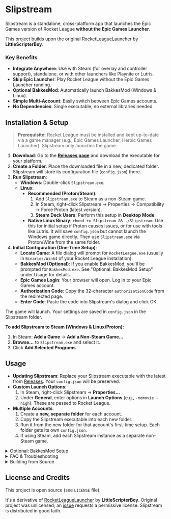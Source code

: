# Slipstream

Slipstream is a standalone, cross-platform app that launches the Epic Games version of Rocket League **without the Epic Games Launcher**.

This project builds upon the original [RocketLeagueLauncher](https://github.com/LittleScripterBoy/RocketLeagueLauncher) by **LittleScripterBoy**.

### Key Benefits

*   **Integrate Anywhere**: Use with Steam (for overlay and controller support), standalone, or with other launchers like Playnite or Lutris.
*   **Skip Epic Launcher**: Play Rocket League without the Epic Games Launcher running.
*   **Optional BakkesMod**: Automatically launch BakkesMod (Windows & Linux).
*   **Simple Multi-Account**: Easily switch between Epic Games accounts.
*   **No Dependencies**: Single executable, no external libraries needed.

## Installation & Setup

> **Prerequisite:** Rocket League must be installed and kept up-to-date via a game manager (e.g., Epic Games Launcher, Heroic Games Launcher). Slipstream only *launches* the game.

1.  **Download**: Go to the [**Releases page**](https://github.com/jun-eau/Slipstream/releases) and download the executable for your platform.
2.  **Create a Folder**: Place the downloaded file in a new, dedicated folder. Slipstream will store its configuration file (`config.json`) there.
3.  **Run Slipstream**:
    *   **Windows**: Double-click `Slipstream.exe`.
    *   **Linux**:
        *   **Recommended (Proton/Steam)**:
            1.  Add `Slipstream.exe` to Steam as a non-Steam game.
            2.  In Steam, right-click Slipstream -> Properties -> Compatibility -> Force Proton (latest version).
            3.  **Steam Deck Users**: Perform this setup in **Desktop Mode**.
        *   **Native Linux Binary**: `chmod +x Slipstream && ./Slipstream`. Use this for initial setup if Proton causes issues, or for use with tools like Lutris. It will save `config.json` but cannot launch the Windows game directly. Then use `Slipstream.exe` via Proton/Wine from the same folder.
4.  **Initial Configuration (One-Time Setup)**:
    *   **Locate Game**: A file dialog will prompt for `RocketLeague.exe` (usually in `Binaries/Win64` of your Rocket League installation).
    *   **BakkesMod (Optional)**: If you enable BakkesMod, you'll be prompted for `BakkesMod.exe`. See "Optional: BakkesMod Setup" under Usage for details.
    *   **Epic Games Login**: Your browser will open. Log in to your Epic Games account.
    *   **Authorization Code**: Copy the 32-character `authorizationCode` from the redirected page.
    *   **Enter Code**: Paste the code into Slipstream's dialog and click OK.

The game will launch. Your settings are saved in `config.json` in the Slipstream folder.

**To add Slipstream to Steam (Windows & Linux/Proton):**
1. In Steam: **Add a Game** -> **Add a Non-Steam Game...**
2. **Browse...** to `Slipstream.exe` and select it.
3. Click **Add Selected Programs**.

## Usage

*   **Updating Slipstream**: Replace your Slipstream executable with the latest from [Releases](https://github.com/jun-eau/Slipstream/releases). Your `config.json` will be preserved.
*   **Custom Launch Options**:
    1.  In Steam, right-click Slipstream -> **Properties...**
    2.  Under **General**, enter options in **Launch Options** (e.g., `-nomovie -high`). These are passed to Rocket League.
*   **Multiple Accounts**:
    1.  Create a **new, separate folder** for each account.
    2.  Copy the Slipstream executable into each new folder.
    3.  Run it from the new folder for that account's first-time setup. Each folder gets its own `config.json`.
    4.  If using Steam, add each Slipstream instance as a separate non-Steam game.

<details>
<summary>Optional: BakkesMod Setup</summary>

Slipstream can automatically launch BakkesMod. If enabled during initial setup, you'll be prompted for `BakkesMod.exe`.

**Windows:**
1. Install BakkesMod from [bakkesmod.com](https://bakkesmod.com/).
2. When Slipstream asks, locate `BakkesMod.exe` (usually `C:\Program Files\BakkesMod\BakkesMod.exe`).

**Linux (using Wine/Proton):**
BakkesMod is a Windows application, so it runs within Wine/Proton.
1. Download `BakkesModSetup.exe` from [bakkesmod.com](https://bakkesmod.com/).
2. Install it using your Wine/Proton environment:
    * **Proton (via Steam):** Add `BakkesModSetup.exe` as a non-Steam game, force the same Proton version as Slipstream/Rocket League, and run it once.
    * **Wine (standalone):** `wine /path/to/BakkesModSetup.exe`.
3. Point Slipstream to the installed `BakkesMod.exe` within your Wine/Proton prefix (e.g., `~/.wine/drive_c/Program Files/BakkesMod/BakkesMod.exe` or `~/.steam/steam/steamapps/compatdata/<AppID>/pfx/drive_c/Program Files/BakkesMod/BakkesMod.exe`).

> **If "Mod is out of date, waiting for an update" appears:** In the BakkesMod window (once running with Rocket League), go to "Settings", uncheck "Enable safe mode", and click "Yes" on the warning.

> **BakkesMod on Steam Deck in Gaming Mode still requires some testing.** If you have problems, please post an [issue](https://github.com/jun-eau/Slipstream/issues).

For detailed Linux help, see the [BakkesLinux guide](https://github.com/CrumblyLiquid/BakkesLinux) (Installation/Setup sections).
</details>

<details>
<summary>FAQ & Troubleshooting</summary>

#### Q: Do I still need the Epic Games Launcher installed?
Yes, for installing and updating Rocket League. Slipstream lets you play without running the Epic Launcher.

#### Q: Does this improve in-game FPS?
It can speed up game boot time but shouldn't affect in-game FPS.

#### Q: Difference from Heroic/Legendary?
Slipstream is minimal, focused only on launching Rocket League via other launchers (like Steam) without extra dependencies. Heroic/Legendary manage entire game libraries.

#### Q: Does Slipstream modify game files?
No. It only reads your game path to launch the game.

#### Q: "Version mismatch" error online?
Your game is likely outdated. Update Rocket League via Epic Games Launcher or Heroic, then try Slipstream again.
</details>

<details>
<summary>Building from Source</summary>

Requires **Go toolchain** (v1.24+).

1.  **Clone:** `git clone https://github.com/jun-eau/Slipstream.git`
2.  **Navigate:** `cd Slipstream`
3.  **Build:**
    *   **Windows (64-bit):** `go build -o Slipstream.exe .`
        *   Cross-compile on Linux/macOS: `GOOS=windows GOARCH=amd64 go build -o Slipstream.exe .`
    *   **Linux (64-bit):** `go build -o Slipstream .`
        *   Cross-compile on Windows: `$env:GOOS = "linux"; $env:GOARCH = "amd64"; go build -o Slipstream .`

The executable will be in the project directory.
</details>

## License and Credits

This project is open source (see `LICENSE` file).

It's a derivative of [RocketLeagueLauncher](https://github.com/LittleScripterBoy/RocketLeagueLauncher) by **LittleScripterBoy**. Original project was unlicensed; an [issue](https://github.com/LittleScripterBoy/RocketLeagueLauncher/issues/1) requests a permissive license. Slipstream is distributed in good faith.
